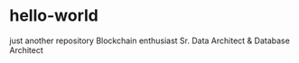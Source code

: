 # hello-world
just another repository
Blockchain enthusiast
Sr. Data Architect & Database Architect
